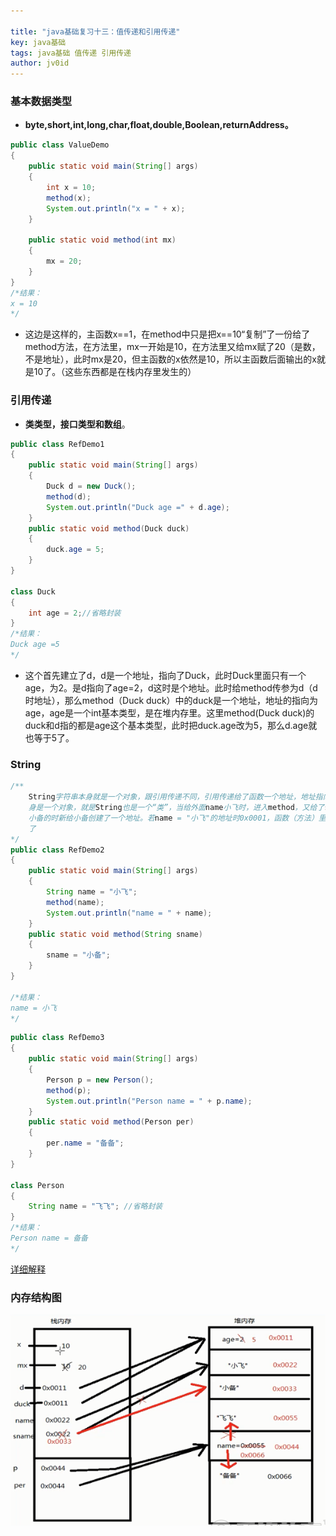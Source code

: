 ```yaml
---

title: "java基础复习十三：值传递和引用传递"
key: java基础
tags: java基础 值传递 引用传递
author: jv0id
---
```




### 基本数据类型

- **byte,short,int,long,char,float,double,Boolean,returnAddress。**

```java
public class ValueDemo
{
	public static void main(String[] args)
	{
		int x = 10;
		method(x);
		System.out.println("x = " + x);
	}
	
	public static void method(int mx)
	{
		mx = 20;
	}
}
/*结果：
x = 10
*/
```

- 这边是这样的，主函数x==1，在method中只是把x==10“复制”了一份给了method方法，在方法里，mx一开始是10，在方法里又给mx赋了20（是数，不是地址），此时mx是20，但主函数的x依然是10，所以主函数后面输出的x就是10了。（这些东西都是在栈内存里发生的）

### 引用传递

- **类类型，接口类型和数组**。

```java
public class RefDemo1
{
	public static void main(String[] args)
	{
		Duck d = new Duck();
		method(d);
		System.out.println("Duck age =" + d.age);
	}
	public static void method(Duck duck)
	{
		duck.age = 5;
	}
}
 
class Duck
{
	int age = 2;//省略封装
}
/*结果：
Duck age =5
*/
```

- 这个首先建立了d，d是一个地址，指向了Duck，此时Duck里面只有一个age，为2。是d指向了age=2，d这时是个地址。此时给method传参为d（d时地址），那么method（Duck duck）中的duck是一个地址，地址的指向为age，age是一个int基本类型，是在堆内存里。这里method(Duck duck)的duck和d指的都是age这个基本类型，此时把duck.age改为5，那么d.age就也等于5了。

### String

```java
/**
	String字符串本身就是一个对象，跟引用传递不同，引用传递给了函数一个地址，地址指向一个值，String本
	身是一个对象，就是String也是一个“类”，当给外面name小飞时，进入method，又给了sname一个小备，此时给
	小备的时新给小备创建了一个地址。若name = "小飞"的地址时0x0001，函数（方法）里的name就不等于0x0001
	了
*/
public class RefDemo2
{
	public static void main(String[] args)
	{
		String name = "小飞";
		method(name);
		System.out.println("name = " + name);
	}
	public static void method(String sname)
	{
		sname = "小备";
	}
}
 
/*结果：
name = 小飞
*/
```

```java
public class RefDemo3
{
	public static void main(String[] args)
	{
		Person p = new Person();
		method(p);
		System.out.println("Person name = " + p.name);
	}
	public static void method(Person per)
	{
		per.name = "备备";
	}
}
 
class Person
{
	String name = "飞飞";	//省略封装
}
/*结果：
Person name = 备备
*/
```

[详细解释](https://blog.csdn.net/bntX2jSQfEHy7/article/details/83508006)

### 内存结构图

![](https://raw.githubusercontent.com/jv0id/jv0id.github.io/master/images/yinyong.png)

